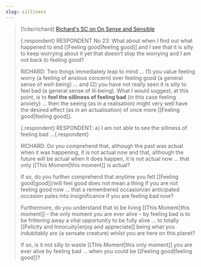 ```yaml
---
slug: silliness
---
```


> [!cite/richard] [Richard's SC on On Sense and Sensible](http://www.actualfreedom.com.au/richard/selectedcorrespondence/sc-sense.htm)
> 
> {.respondent}
> RESPONDENT No 23: What about when I find out what happened to end [[Feeling good|feeling good]] and I see that it is silly to keep worrying about it yet that doesn’t stop the worrying and I am not back to feeling good?
> 
> RICHARD: Two things immediately leap to mind ... (1) you value feeling worry (a feeling of anxious concern) over feeling good (a general sense of well-being) ... and (2) you have not really seen it is silly to feel bad (a general sense of ill-being). What I would suggest, at this point, is to **feel the silliness of feeling bad** (in this case feeling anxiety) ... then the seeing (as in a realisation) might very well have the desired effect (as in an actualisation) of once more [[Feeling good|feeling good]].
> 
> {.respondent}
> RESPONDENT: a) I am not able to see the silliness of feeling bad ...{.respondent}
> 
> RICHARD: Do you comprehend that, although the past was actual when it was happening, it is not actual now and that, although the future will be actual when it does happen, it is not actual now ... that only [[This Moment|this moment]] is actual?
> 
> If so, do you further comprehend that anytime you felt [[Feeling good|good]]/will feel good does not mean a thing if you are not feeling good now ... that a remembered occasion/an anticipated occasion pales into insignificance if you are feeling bad now?
> 
> Furthermore, do you understand that to be living [[This Moment|this moment]] – the only moment you are ever alive – by feeling bad is to be frittering away a vital opportunity to be fully alive ... to totally [[Felicity and Innocuity|enjoy and appreciate]] being what you indubitably are (a sensate creature) whilst you are here on this planet?
> 
> If so, is it not silly to waste [[This Moment|this only moment]] you are ever alive by feeling bad ... when you could be [[Feeling good|feeling good]]?
> 
